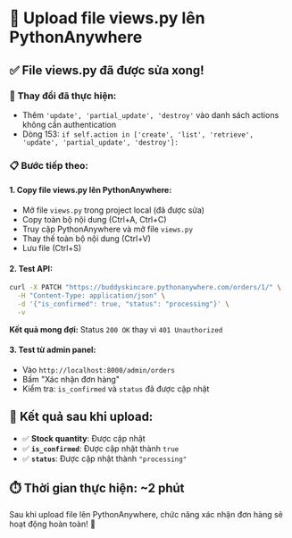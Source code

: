 # 🚀 Upload file views.py lên PythonAnywhere

## ✅ **File views.py đã được sửa xong!**

### 🔧 **Thay đổi đã thực hiện:**
- Thêm `'update', 'partial_update', 'destroy'` vào danh sách actions không cần authentication
- Dòng 153: `if self.action in ['create', 'list', 'retrieve', 'update', 'partial_update', 'destroy']:`

### 📋 **Bước tiếp theo:**

#### **1. Copy file views.py lên PythonAnywhere:**
- Mở file `views.py` trong project local (đã được sửa)
- Copy toàn bộ nội dung (Ctrl+A, Ctrl+C)
- Truy cập PythonAnywhere và mở file `views.py`
- Thay thế toàn bộ nội dung (Ctrl+V)
- Lưu file (Ctrl+S)

#### **2. Test API:**
```bash
curl -X PATCH "https://buddyskincare.pythonanywhere.com/orders/1/" \
  -H "Content-Type: application/json" \
  -d '{"is_confirmed": true, "status": "processing"}' \
  -v
```

**Kết quả mong đợi:** Status `200 OK` thay vì `401 Unauthorized`

#### **3. Test từ admin panel:**
- Vào `http://localhost:8000/admin/orders`
- Bấm "Xác nhận đơn hàng"
- Kiểm tra: `is_confirmed` và `status` đã được cập nhật

## 🎯 **Kết quả sau khi upload:**

- ✅ **Stock quantity**: Được cập nhật
- ✅ **`is_confirmed`**: Được cập nhật thành `true`
- ✅ **`status`**: Được cập nhật thành `"processing"`

## ⏱️ **Thời gian thực hiện: ~2 phút**

Sau khi upload file lên PythonAnywhere, chức năng xác nhận đơn hàng sẽ hoạt động hoàn toàn! 🎉
 
 
 
 